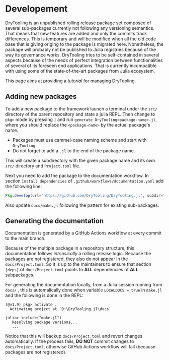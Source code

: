 # Developement

DryTooling is an unpublished rolling release package set composed of several sub-packages currently not following any versioning semantics. That means that new features are added and only the commits track differences. This is temporary and will be modified when all the old code base that is giving origing to the package is migrated here. Nonetheless, the package will probably not be published to Julia registries because of the way its governance works. DryTooling tries to be self-contained in several aspects because of the needs of perfect integration between functionalities of several of its foreseen end applications. That is currently incompatible with using some of the state-of-the-art packages from Julia ecosystem.

This page aims at providing a *tutorial* for managing DryTooling.

## Adding new packages

To add a new package to the framework launch a terminal under the `src/` directory of the parent repository and state a julia REPL. Then change to `pkg>` mode by pressing `]` and run `generate DryTooling<package-name>.jl`, where you should replace the `<package-name>` by the actual package's name.

- Packages must use cammel-case naming scheme and start with `DryTooling`.
- Do not forget to add a `.jl` to the end of the package name.

This will create a subdirectory with the given package name and its own `src/` directory and `Project.toml` file.

Next you need to add the package to the documentation workflow. In section `Install dependencies` of `.github/workflows/documentation.yaml` add the following line:

```julia
Pkg.develop(url="https://github.com/DryTooling/DryTooling.jl", subdir="src/DryTooling<package-name>.jl");
```

Also update `docs/make.jl` following the pattern for existing sub-packages.

## Generating the documentation

Documentation is generated by a GitHub Actions workflow at every commit to the main branch.

Because of the multiple package in a repository structure, this documentation follows *intrinsically* a rolling release logic. Because the packages are not registered, they also do not appear in the `docs/Project.toml`. So it is up to the maintainers to ensure that section `[deps]` of `docs/Project.toml` points to **ALL** dependencies of **ALL** subpackages. 

For generating the documentation locally, from a Julia session running from `docs/` , this is automalically done when variable `LOCALDOCS = true` in `make.jl` and the following is done in the REPL:

```julia-repl
(@v1.9) pkg> activate .
  Activating project at `D:\DryTooling.jl\docs`

julia> include("make.jl")
   Resolving package versions...
   ...
```

Notice that this will backup `docs/Project.toml` and revert changes automatically. If the process fails, **DO NOT** commit changes to `docs/Project.toml`, otherwise GitHub Actions workflow will fail (because packages are not registered).
